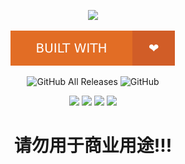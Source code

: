 <p align="center">
<img width="768" src="https://git.kejizero.online/zhao/image/raw/branch/main/openwrt.png" >
</p>
<p align="center">
<img src="https://github.com/Tired-Fox/cargors/raw/aabd34c/assets/badges/built_with_love.svg">
<p>
<p align="center">
<img alt="GitHub All Releases" src="https://img.shields.io/github/downloads/zhiern/OpenWRT-Mediatek/total?style=for-the-badge">
<img alt="GitHub" src="https://img.shields.io/github/license/zhiern/OpenWRT-Mediatek?style=for-the-badge">
<p>
<p align="center">
<img src="https://github.com/QiuSimons/YAOF/workflows/Netcore-N60/badge.svg">
<img src="https://github.com/QiuSimons/YAOF/workflows/Netcore-N60-pro/badge.svg">
<img src="https://github.com/QiuSimons/YAOF/workflows/Cetron-CT3003/badge.svg">
<img src="https://github.com/QiuSimons/YAOF/workflows/Qihoo-360t7/badge.svg">
<p>


<h1 align="center">请勿用于商业用途!!!</h1>

